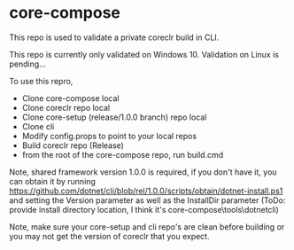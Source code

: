 # core-compose

This repo is used to validate a private coreclr build in CLI.

This repo is currently only validated on Windows 10. Validation on Linux is pending...

To use this repro,

- Clone core-compose local
- Clone coreclr repo local
- Clone core-setup (release/1.0.0 branch) repo local
- Clone cli
- Modify config.props to point to your local repos
- Build coreclr repo (Release)
- from the root of the core-compose repo, run build.cmd

Note, shared framework version 1.0.0 is required, if you don't have it, you can obtain it by running https://github.com/dotnet/cli/blob/rel/1.0.0/scripts/obtain/dotnet-install.ps1 and setting the Version parameter as well as the InstallDir parameter (ToDo: provide install directory location, I think it's core-compose\tools\dotnetcli) 

Note, make sure your core-setup and cli repo's are clean before building or you may not get the version of coreclr that you expect.
